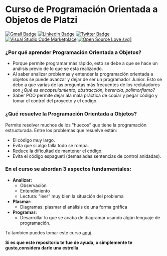 # Curso de Programación Orientada a Objetos de Platzi

[![Gmail Badge](https://img.shields.io/badge/-eliaz.bobadilladev@gmail.com-c14438?style=flat&logo=Gmail&logoColor=white&link=mailto:eliaz.bobadilladev@gmail.com)](mailto:eliaz.bobadilladev@gmail.com)
[![Linkedin Badge](https://img.shields.io/badge/-EliazBobadilla-0072b1?style=flat&logo=Linkedin&logoColor=white&link=https://www.linkedin.com/in/EliazNobadilla/)](https://www.linkedin.com/in/eliazbobadilla/)
[![Twitter Badge](https://img.shields.io/badge/-@EliazBobadilla-00acee?style=flat&logo=twitter&logoColor=white&link=https://twitter.com/@EliazBobadilla/)](https://www.twitter.com/@EliazBobadilla/)
[![Visual Studio Code Marketplace](https://img.shields.io/badge/Marketplace-VS-brightgreen)](https://marketplace.visualstudio.com/publishers/EliazBobadilla)
[![Open Source Love svg1](https://badges.frapsoft.com/os/v1/open-source.svg?v=103)](https://opensource.org/)

### ¿Por qué aprender Programación Orientada a Objetos?

- Porque permite programar más rápido, esto se debe a que se hace un análisis
  previo de lo que se esta realizando.
- Al saber analizar problemas y entender la programación orientada a objetos se
  puede avanzar y dejar de ser un programador Junior. Esto se debe a que varias
  de las preguntas más frecuentes de los reclutadores son _¿Qué es
  encapsulamiento, abstracción, herencia, polimorfismo?_
- Saber POO permite dejar ala mala práctica de copiar y pegar código y tomar el
  control del proyecto y el código.

### ¿Qué resuelve la Programación Orientada a Objetos?

Permite resolver muchos de los "huecos" que tiene la programación estructurada.
Entre los problemas que resuelve están:

- El código muy largo.
- Evita que si algo falla todo se rompa.
- Reduce la dificultad de mantener el código.
- Evita el código espagueti (demasiadas sentencias de control anidadas).

### En el curso se abordan 3 aspectos fundamentales:

- **Analizar:**
  - Observación
  - Entendimiento
  - Lectura: "leer" muy bien la situación del problema
- **Plasmar:**
  - Diagramas: plasmar el análisis de una forma gráfica
- **Programar:**
  - Desarrollar lo que se acaba de diagramar usando algún lenguaje de
    programación.

Tu tambien puedes tomar este curso [aquí](https://platzi.com/clases/oop).

**Si es que este repositorio te fue de ayuda, o simplemente te gusto,considera
darle una estrella.**
